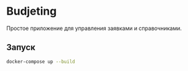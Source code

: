 # Budjeting

Простое приложение для управления заявками и справочниками.

## Запуск

```bash
docker-compose up --build
```
